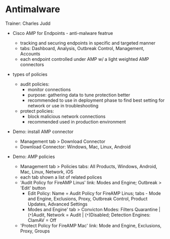 # Antimalware

Trainer: Charles Judd


- Cisco AMP for Endpoints - anti-malware featrue
  - tracking and securing endpoints in specific and targeted manner
  - tabs: Dashboard, Analysis, Outbreak Control, Management, Accounts
  - each endpoint controlled under AMP w/ a light weighted AMP connectors 


- types of policies
  - audit policies:
    - monitor connections
    - purpose: gathering data to tune protection better
    - recommended to use in deployment phase to find best setting for network or use in troubleshooting
  - protect policies:
    - block malicious network connections
    - recommended used in production environment


- Demo: install AMP connector
  - Management tab > Download Connector
  - Download Connector: Windows, Mac, Linux, Android


- Demo: AMP policies
  - Management tab > Policies tabs: All Products, Windows, Android, Mac, Linux, Network, iOS
  - each tab shown a list of related polices
  - 'Audit Policy for FireAMP Linus' link: Modes and Engine; Outbreak  > 'Edit' button
    - Edit Policy: Name = Audit Policy for FireAMP Linus; tabs - Mode and Engine, Exclusions, Proxy, Outbreak Control, Product Updates, Advanced Settings
    - Modes and Engine' tab > Convicton Modes: Filters Quarantine | (`*`)Audit, Network = Audit | (`*`)Disabled; Detection Engines: ClamAV = Off
  - 'Protect Policy for FireAMP Mac' link: Mode and Engine, Exclusions, Proxy, Groups 



